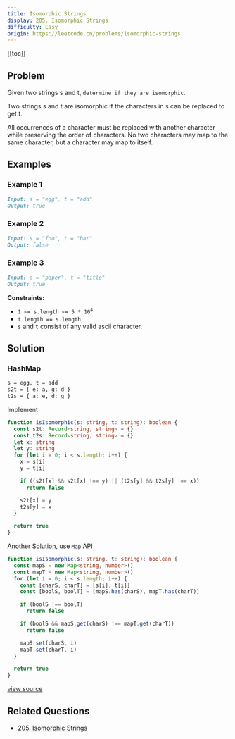 ```yaml
---
title: Isomorphic Strings
display: 205. Isomorphic Strings
difficulty: Easy
origin: https://leetcode.cn/problems/isomorphic-strings
---
```


[[toc]]

## Problem

Given two strings s and t, `determine if they are isomorphic`.

Two strings s and t are isomorphic if the characters in s can be replaced to get t.

All occurrences of a character must be replaced with another character while preserving the order of characters. No two characters may map to the same character, but a character may map to itself.

## Examples

### Example 1

```md
Input: s = "egg", t = "add"
Output: true
```

### Example 2

```md
Input: s = "foo", t = "bar"
Output: false
```

### Example 3

```md
Input: s = "paper", t = "title"
Output: true
```

**Constraints:**

- <code>1 &lt;= s.length &lt;= 5 * 10<sup>4</sup></code>
- <code>t.length == s.length</code>
- <code>s</code> and <code>t</code> consist of any valid ascii character.

## Solution

### HashMap

```txt
s = egg, t = add
s2t = { e: a, g: d }
t2s = { a: e, d: g }
```

Implement

```ts
function isIsomorphic(s: string, t: string): boolean {
  const s2t: Record<string, string> = {}
  const t2s: Record<string, string> = {}
  let x: string
  let y: string
  for (let i = 0; i < s.length; i++) {
    x = s[i]
    y = t[i]

    if ((s2t[x] && s2t[x] !== y) || (t2s[y] && t2s[y] !== x))
      return false

    s2t[x] = y
    t2s[y] = x
  }

  return true
}
```

Another Solution, use `Map` API

```ts
function isIsomorphic(s: string, t: string): boolean {
  const mapS = new Map<string, number>()
  const mapT = new Map<string, number>()
  for (let i = 0; i < s.length; i++) {
    const [charS, charT] = [s[i], t[i]]
    const [boolS, boolT] = [mapS.has(charS), mapT.has(charT)]

    if (boolS !== boolT)
      return false

    if (boolS && mapS.get(charS) !== mapT.get(charT))
      return false

    mapS.set(charS, i)
    mapT.set(charT, i)
  }

  return true
}
```

[view source](https://leetcode.cn/problems/isomorphic-strings)

## Related Questions

- [205. Isomorphic Strings](/structures/hash-table/205)
